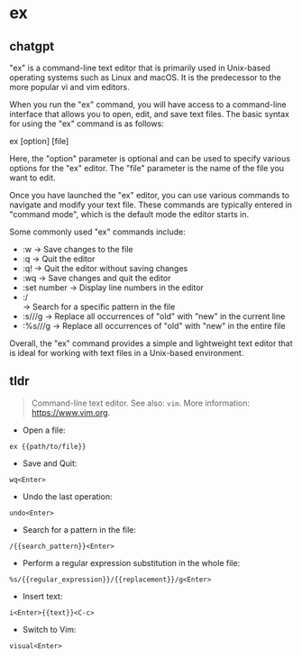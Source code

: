 # ex 
## chatgpt 
"ex" is a command-line text editor that is primarily used in Unix-based operating systems such as Linux and macOS. It is the predecessor to the more popular vi and vim editors.

When you run the "ex" command, you will have access to a command-line interface that allows you to open, edit, and save text files. The basic syntax for using the "ex" command is as follows:

ex [option] [file]

Here, the "option" parameter is optional and can be used to specify various options for the "ex" editor. The "file" parameter is the name of the file you want to edit.

Once you have launched the "ex" editor, you can use various commands to navigate and modify your text file. These commands are typically entered in "command mode", which is the default mode the editor starts in.

Some commonly used "ex" commands include:

- :w → Save changes to the file
- :q → Quit the editor
- :q! → Quit the editor without saving changes
- :wq → Save changes and quit the editor
- :set number → Display line numbers in the editor
- :/<search pattern> → Search for a specific pattern in the file
- :s/<old>/<new>/g → Replace all occurrences of "old" with "new" in the current line
- :%s/<old>/<new>/g → Replace all occurrences of "old" with "new" in the entire file

Overall, the "ex" command provides a simple and lightweight text editor that is ideal for working with text files in a Unix-based environment. 

## tldr 
 
> Command-line text editor.
> See also: `vim`.
> More information: <https://www.vim.org>.

- Open a file:

`ex {{path/to/file}}`

- Save and Quit:

`wq<Enter>`

- Undo the last operation:

`undo<Enter>`

- Search for a pattern in the file:

`/{{search_pattern}}<Enter>`

- Perform a regular expression substitution in the whole file:

`%s/{{regular_expression}}/{{replacement}}/g<Enter>`

- Insert text:

`i<Enter>{{text}}<C-c>`

- Switch to Vim:

`visual<Enter>`
